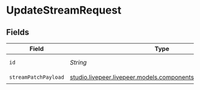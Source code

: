 # UpdateStreamRequest


## Fields

| Field                                                                                                          | Type                                                                                                           | Required                                                                                                       | Description                                                                                                    |
| -------------------------------------------------------------------------------------------------------------- | -------------------------------------------------------------------------------------------------------------- | -------------------------------------------------------------------------------------------------------------- | -------------------------------------------------------------------------------------------------------------- |
| `id`                                                                                                           | *String*                                                                                                       | :heavy_check_mark:                                                                                             | ID of the stream                                                                                               |
| `streamPatchPayload`                                                                                           | [studio.livepeer.livepeer.models.components.StreamPatchPayload](../../models/components/StreamPatchPayload.md) | :heavy_check_mark:                                                                                             | N/A                                                                                                            |